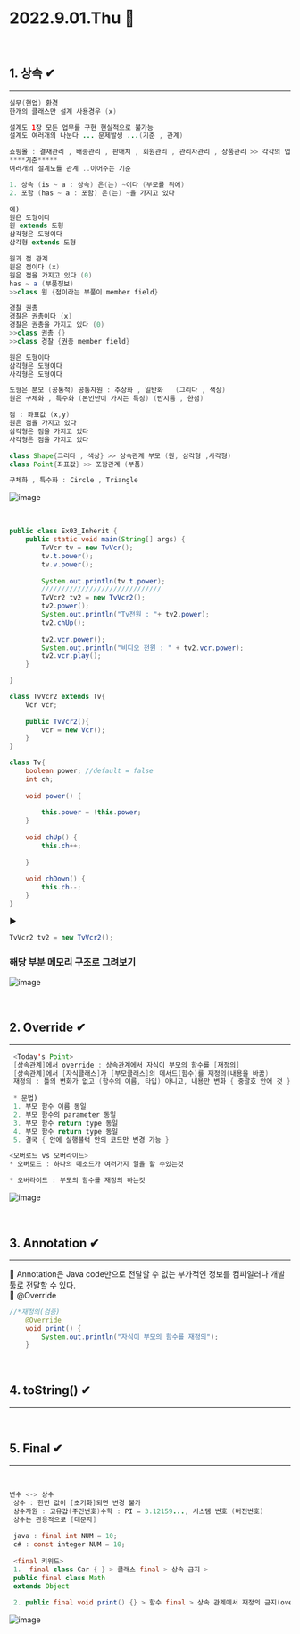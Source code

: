 # 2022.9.01.Thu 📅
<br>

## 1. 상속  ✔
-----------------
```java
실무(현업) 환경
한개의 클래스만 설계 사용경우 (x)

설계도 1장 모든 업무를 구현 현실적으로 불가능 
설계도 여러개의 나눈다 ... 문제발생 ...(기준 , 관계)

쇼핑몰 : 결재관리 , 배송관리 , 판매처 , 회원관리 , 관리자관리 , 상품관리 >> 각각의 업무 > 별도의 설계도
****기준*****
여러개의 설계도를 관계 ..이어주는 기준

1. 상속 (is ~ a : 상속) 은(는) ~이다 (부모를 뒤에)
2. 포함 (has ~ a : 포함) 은(는) ~을 가지고 있다 

예)
원은 도형이다 
원 extends 도형
삼각형은 도형이다 
삼각형 extends 도형

원과 점 관계
원은 점이다 (x)
원은 점을 가지고 있다 (0)
has ~ a (부품정보)
>>class 원 {점이라는 부품이 member field}

경찰 권총
경찰은 권총이다 (x)
경찰은 권총을 가지고 있다 (0)
>>class 권총 {}
>>class 경찰 {권총 member field}

원은 도형이다
삼각형은 도형이다
사각형은 도형이다

도형은 분모 (공통적) 공통자원 : 추상화 , 일반화   (그리다 , 색상)
원은 구체화 , 특수화 (본인만이 가지는 특징) (반지름 , 한점)

점 : 좌표값 (x,y)
원은 점을 가지고 있다
삼각형은 점을 가지고 있다
사각형은 점을 가지고 있다 

class Shape{그리다 , 색상} >> 상속관계 부모 (원, 삼각형 ,사각형)
class Point{좌표값} >> 포함관계 (부품) 

구체화 , 특수화 : Circle , Triangle
```

![image](http://www.tcpschool.com/lectures/img_java_inheritance_diagram.png)

<br>

```java
public class Ex03_Inherit {
	public static void main(String[] args) {
		TvVcr tv = new TvVcr();
		tv.t.power();
		tv.v.power();
		
		System.out.println(tv.t.power);
		//////////////////////////////
		TvVcr2 tv2 = new TvVcr2();
		tv2.power();
		System.out.println("Tv전원 : "+ tv2.power);
		tv2.chUp();
		
		tv2.vcr.power();
		System.out.println("비디오 전원 : " + tv2.vcr.power);
		tv2.vcr.play();
	}

}

class TvVcr2 extends Tv{
	Vcr vcr;
	
	public TvVcr2(){
		vcr = new Vcr();		
	}
}

class Tv{
	boolean power; //default = false
	int ch;
	
	void power() {
		
		this.power = !this.power;
	}
	
	void chUp() {
		this.ch++;
		
	}
	
	void chDown() {
		this.ch--;
	}
}
```
▶
```java 
TvVcr2 tv2 = new TvVcr2(); 
```
 ### 해당 부분 메모리 구조로 그려보기

![image](https://user-images.githubusercontent.com/111114507/187879739-9dae329c-70d3-41ba-9b8f-b7aac7e8f136.png)

<br>

## 2. Override ✔
------------------
```java
 <Today's Point>
 [상속관계]에서 override : 상속관계에서 자식이 부모의 함수를 [재정의]
 [상속관계]에서 [자식클래스]가 [부모클래스]의 메서드(함수)를 재정의(내용을 바꿈)
 재정의 : 틀의 변화가 없고 (함수의 이름, 타입) 아니고, 내용만 변화 { 중괄호 안에 것 }
 
 * 문법)
 1. 부모 함수 이름 동일
 2. 부모 함수의 parameter 동일
 3. 부모 함수 return type 동일 
 4. 부모 함수 return type 동일
 5. 결국 { 안에 실행블럭 안의 코드만 변경 가능 }
```

```java
<오버로드 vs 오버라이드>
* 오버로드 : 하나의 메소드가 여러가지 일을 할 수있는것

* 오버라이드 : 부모의 함수를 재정의 하는것
```
![image](https://1.bp.blogspot.com/-mcytVS6SIqE/VJU6HxvD7iI/AAAAAAAACOc/nG02KqkDOoc/w1200-h630-p-k-no-nu/Difference%2Bbetween%2Bmethod%2Boverloading%2Band%2Boverriding%2Bin%2BJava.gif)

<br>

## 3. Annotation ✔
-----------------
🔔 Annotation은 Java code만으로 전달할 수 없는 부가적인 정보를 컴파일러나 개발툴로 전달할 수 있다.  
🔔 @Override
```java
//*재정의(검증)
	@Override
	void print() {
		System.out.println("자식이 부모의 함수를 재정의");	
	}
```

<br>

## 4. toString() ✔
-----------------

<br>

## 5. Final ✔
----------------

<br>

```java
변수 <-> 상수
 상수 : 한번 값이 [초기화]되면 변경 불가
 상수자원 : 고유갑(주민번호)수학 : PI = 3.12159..., 시스템 번호 (버전번호)
 상수는 관용적으로 [대문자]
  
 java : final int NUM = 10;
 c# : const integer NUM = 10;
  
 <final 키워드>
 1.  final class Car { } > 클래스 final > 상속 금지 >
 public final class Math
 extends Object
 
 2. public final void print() {} > 함수 final > 상속 관계에서 재정의 금지(override) 금지

```

![image](https://dotnettutorials.net/wp-content/uploads/2020/08/What-is-Java-Final-Keyword.png)
